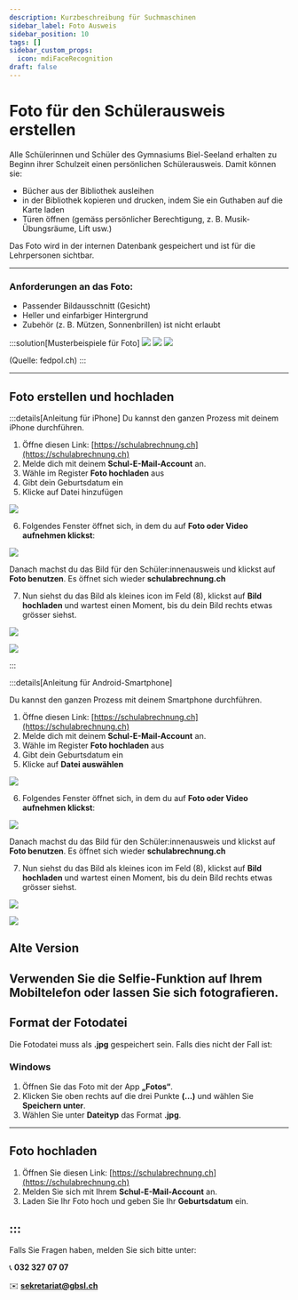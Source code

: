 ```yaml
---
description: Kurzbeschreibung für Suchmaschinen
sidebar_label: Foto Ausweis
sidebar_position: 10
tags: []
sidebar_custom_props:
  icon: mdiFaceRecognition
draft: false
---
```


# Foto für den Schülerausweis erstellen

Alle Schülerinnen und Schüler des Gymnasiums Biel-Seeland erhalten zu Beginn ihrer Schulzeit einen persönlichen Schülerausweis. Damit können sie:

- Bücher aus der Bibliothek ausleihen
- in der Bibliothek kopieren und drucken, indem Sie ein Guthaben auf die Karte laden
- Türen öffnen (gemäss persönlicher Berechtigung, z. B. Musik-Übungsräume, Lift usw.)

Das Foto wird in der internen Datenbank gespeichert und ist für die Lehrpersonen sichtbar.

---
### Anforderungen an das Foto:

- Passender Bildausschnitt (Gesicht)
- Heller und einfarbiger Hintergrund
- Zubehör (z. B. Mützen, Sonnenbrillen) ist nicht erlaubt

:::solution[Musterbeispiele für Foto]
![](fotomustertafel%20(3)_Seite_1.jpg)
![](fotomustertafel%20(3)_Seite_2.jpg)
![](fotomustertafel%20(3)_Seite_3.jpg)

(Quelle: fedpol.ch)
:::

---

## Foto erstellen und hochladen


:::details[Anleitung für iPhone]
Du kannst den ganzen Prozess mit deinem iPhone durchführen.

1. Öffne diesen Link: [https://schulabrechnung.ch](https://schulabrechnung.ch)
2. Melde dich mit deinem **Schul-E-Mail-Account** an.
3. Wähle im Register **Foto hochladen** aus
4. Gibt dein Geburtsdatum ein
5. Klicke auf Datei hinzufügen

![](schulfotoiphone1.jpg)

6. Folgendes Fenster öffnet sich, in dem du auf **Foto oder Video aufnehmen klickst**:

![](schulfotoiphone2.jpeg)

Danach machst du das Bild für den Schüler:innenausweis und klickst auf **Foto benutzen**. Es öffnet sich wieder **schulabrechnung.ch**

7. Nun siehst du das Bild als kleines icon im Feld (8), klickst auf **Bild hochladen** und wartest einen Moment, bis du dein Bild rechts etwas grösser siehst.

![](schulfotoiphone3.jpg)

![](schulfotoiphone4.jpg)

:::

:::details[Anleitung für Android-Smartphone]

Du kannst den ganzen Prozess mit deinem Smartphone durchführen.

1. Öffne diesen Link: [https://schulabrechnung.ch](https://schulabrechnung.ch)
2. Melde dich mit deinem **Schul-E-Mail-Account** an.
3. Wähle im Register **Foto hochladen** aus
4. Gibt dein Geburtsdatum ein
5. Klicke auf __Datei auswählen__

![](schulfotoiphone1.jpg)

6. Folgendes Fenster öffnet sich, in dem du auf __Foto oder Video aufnehmen klickst__:

![](schulfotoiphone2.jpeg)

Danach machst du das Bild für den Schüler:innenausweis und klickst auf **Foto benutzen**. Es öffnet sich wieder **schulabrechnung.ch**

7. Nun siehst du das Bild als kleines icon im Feld (8), klickst auf **Bild hochladen** und wartest einen Moment, bis du dein Bild rechts etwas grösser siehst.

![](schulfotoiphone3.jpg)

![](schulfotoiphone4.jpg)


## Alte Version

Verwenden Sie die Selfie-Funktion auf Ihrem Mobiltelefon oder lassen Sie sich fotografieren.
---

## Format der Fotodatei

Die Fotodatei muss als **.jpg** gespeichert sein. Falls dies nicht der Fall ist:



### Windows

1. Öffnen Sie das Foto mit der App **„Fotos“**.
2. Klicken Sie oben rechts auf die drei Punkte **(...)** und wählen Sie **Speichern unter**.
3. Wählen Sie unter **Dateityp** das Format **.jpg**.

---

## Foto hochladen

1. Öffnen Sie diesen Link: [https://schulabrechnung.ch](https://schulabrechnung.ch)
2. Melden Sie sich mit Ihrem **Schul-E-Mail-Account** an.
3. Laden Sie Ihr Foto hoch und geben Sie Ihr **Geburtsdatum** ein.


:::
---

Falls Sie Fragen haben, melden Sie sich bitte unter:

📞 **032 327 07 07**

✉️ **[sekretariat@gbsl.ch](mailto:sekretariat@gbsl.ch?subject=Frage%20zum%20Schülerausweis&body=Guten%20Tag%2C%0A%0AIch%20habe%20eine%20kurze%20Frage%20zum%20Schülerausweis:%0A%0AMit%20freundlichen%20Gr%C3%BCssen%0A%5BIhr%20Name%5D)**
